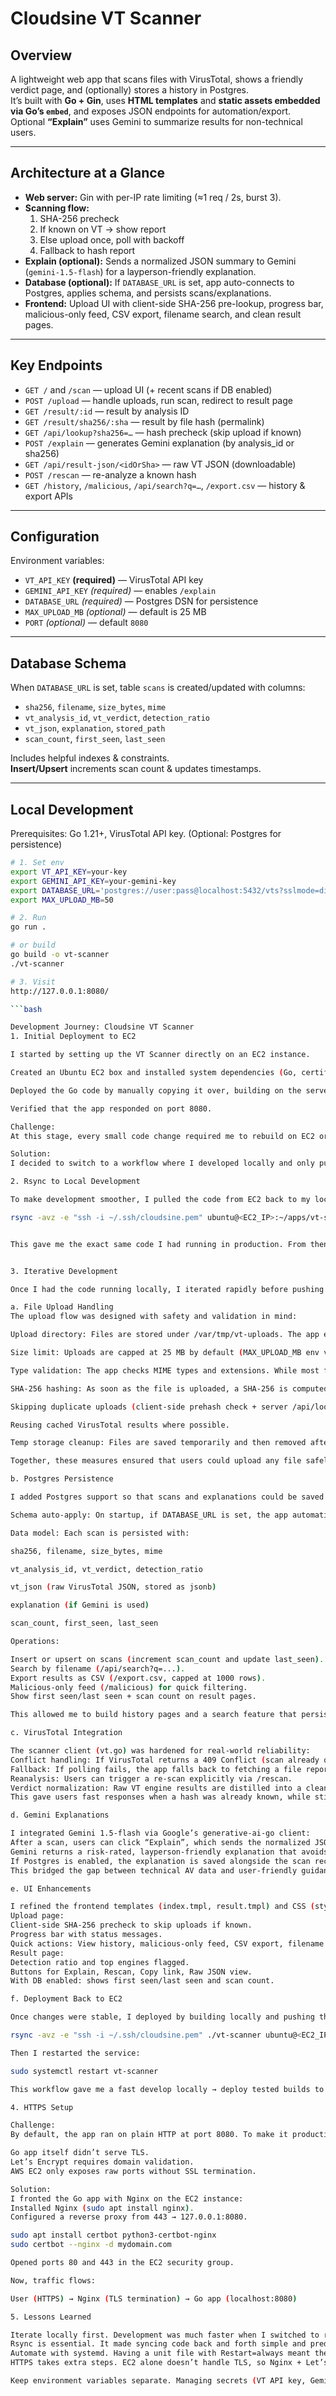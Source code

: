# Cloudsine VT Scanner

## Overview
A lightweight web app that scans files with VirusTotal, shows a friendly verdict page, and (optionally) stores a history in Postgres.  
It’s built with **Go + Gin**, uses **HTML templates** and **static assets embedded via Go’s `embed`**, and exposes JSON endpoints for automation/export.  
Optional **“Explain”** uses Gemini to summarize results for non-technical users.

---

## Architecture at a Glance
- **Web server:** Gin with per-IP rate limiting (≈1 req / 2s, burst 3).  
- **Scanning flow:**
  1. SHA-256 precheck
  2. If known on VT → show report
  3. Else upload once, poll with backoff
  4. Fallback to hash report  
- **Explain (optional):** Sends a normalized JSON summary to Gemini (`gemini-1.5-flash`) for a layperson-friendly explanation.  
- **Database (optional):** If `DATABASE_URL` is set, app auto-connects to Postgres, applies schema, and persists scans/explanations.  
- **Frontend:** Upload UI with client-side SHA-256 pre-lookup, progress bar, malicious-only feed, CSV export, filename search, and clean result pages.

---

## Key Endpoints
- `GET /` and `/scan` — upload UI (+ recent scans if DB enabled)  
- `POST /upload` — handle uploads, run scan, redirect to result page  
- `GET /result/:id` — result by analysis ID  
- `GET /result/sha256/:sha` — result by file hash (permalink)  
- `GET /api/lookup?sha256=…` — hash precheck (skip upload if known)  
- `POST /explain` — generates Gemini explanation (by analysis_id or sha256)  
- `GET /api/result-json/<idOrSha>` — raw VT JSON (downloadable)  
- `POST /rescan` — re-analyze a known hash  
- `GET /history`, `/malicious`, `/api/search?q=…`, `/export.csv` — history & export APIs

---

## Configuration

Environment variables:
- `VT_API_KEY` **(required)** — VirusTotal API key
- `GEMINI_API_KEY` *(required)* — enables `/explain`
- `DATABASE_URL` *(required)* — Postgres DSN for persistence
- `MAX_UPLOAD_MB` *(optional)* — default is 25 MB
- `PORT` *(optional)* — default `8080`

---

## Database Schema
When `DATABASE_URL` is set, table `scans` is created/updated with columns:
- `sha256`, `filename`, `size_bytes`, `mime`
- `vt_analysis_id`, `vt_verdict`, `detection_ratio`
- `vt_json`, `explanation`, `stored_path`
- `scan_count`, `first_seen`, `last_seen`  

Includes helpful indexes & constraints.  
**Insert/Upsert** increments scan count & updates timestamps.

---

## Local Development

Prerequisites: Go 1.21+, VirusTotal API key. (Optional: Postgres for persistence)

```bash
# 1. Set env
export VT_API_KEY=your-key
export GEMINI_API_KEY=your-gemini-key      
export DATABASE_URL='postgres://user:pass@localhost:5432/vts?sslmode=disable'
export MAX_UPLOAD_MB=50

# 2. Run
go run .

# or build
go build -o vt-scanner
./vt-scanner

# 3. Visit
http://127.0.0.1:8080/

```bash

Development Journey: Cloudsine VT Scanner
1. Initial Deployment to EC2

I started by setting up the VT Scanner directly on an EC2 instance.

Created an Ubuntu EC2 box and installed system dependencies (Go, certificates).

Deployed the Go code by manually copying it over, building on the server, and running it under systemd with environment variables in /etc/vt-scanner.env.

Verified that the app responded on port 8080.

Challenge:
At this stage, every small code change required me to rebuild on EC2 or manually re-upload files. This was slow and error-prone.

Solution:
I decided to switch to a workflow where I developed locally and only pushed to EC2 once I was satisfied.

2. Rsync to Local Development

To make development smoother, I pulled the code from EC2 back to my local machine using rsync:

rsync -avz -e "ssh -i ~/.ssh/cloudsine.pem" ubuntu@<EC2_IP>:~/apps/vt-scanner/ ./vt-scanner-local/


This gave me the exact same code I had running in production. From then on, I made changes locally, tested with go run main.go, and confirmed everything on localhost:8080.


3. Iterative Development

Once I had the code running locally, I iterated rapidly before pushing stable builds back to EC2.

a. File Upload Handling
The upload flow was designed with safety and validation in mind:

Upload directory: Files are stored under /var/tmp/vt-uploads. The app ensures this directory exists and recreates it if missing (os.MkdirAll(uploadDir, 0o700)), keeping it owner-only for security.

Size limit: Uploads are capped at 25 MB by default (MAX_UPLOAD_MB env variable can override this). Any file exceeding this size is rejected immediately.

Type validation: The app checks MIME types and extensions. While most formats are allowed for scanning, the validation prevents abuse (e.g., oversized files, malformed uploads).

SHA-256 hashing: As soon as the file is uploaded, a SHA-256 is computed. This enables:

Skipping duplicate uploads (client-side prehash check + server /api/lookup).

Reusing cached VirusTotal results where possible.

Temp storage cleanup: Files are saved temporarily and then removed after processing to avoid clutter or leaving malicious payloads on disk.

Together, these measures ensured that users could upload any file safely, while avoiding unnecessary VirusTotal calls.

b. Postgres Persistence

I added Postgres support so that scans and explanations could be saved and retrieved:

Schema auto-apply: On startup, if DATABASE_URL is set, the app automatically connects to Postgres and applies the schema (using embedded schema.sql or built-in fallback). This avoids manual migrations.

Data model: Each scan is persisted with:

sha256, filename, size_bytes, mime

vt_analysis_id, vt_verdict, detection_ratio

vt_json (raw VirusTotal JSON, stored as jsonb)

explanation (if Gemini is used)

scan_count, first_seen, last_seen

Operations:

Insert or upsert on scans (increment scan_count and update last_seen).
Search by filename (/api/search?q=...).
Export results as CSV (/export.csv, capped at 1000 rows).
Malicious-only feed (/malicious) for quick filtering.
Show first seen/last seen + scan count on result pages.

This allowed me to build history pages and a search feature that persisted across restarts, making the tool far more practical than a purely stateless API wrapper.

c. VirusTotal Integration

The scanner client (vt.go) was hardened for real-world reliability:
Conflict handling: If VirusTotal returns a 409 Conflict (scan already queued), the app waits and retries instead of failing.
Fallback: If polling fails, the app falls back to fetching a file report by hash.
Reanalysis: Users can trigger a re-scan explicitly via /rescan.
Verdict normalization: Raw VT engine results are distilled into a clean verdict: clean, suspicious, or malicious, along with a detection ratio.
This gave users fast responses when a hash was already known, while still supporting fresh uploads when necessary.

d. Gemini Explanations

I integrated Gemini 1.5-flash via Google’s generative-ai-go client:
After a scan, users can click “Explain”, which sends the normalized JSON result to Gemini.
Gemini returns a risk-rated, layperson-friendly explanation that avoids jargon and suggests next steps.
If Postgres is enabled, the explanation is saved alongside the scan record for future retrieval.
This bridged the gap between technical AV data and user-friendly guidance.

e. UI Enhancements

I refined the frontend templates (index.tmpl, result.tmpl) and CSS (styles.css, result.css):
Upload page:
Client-side SHA-256 precheck to skip uploads if known.
Progress bar with status messages.
Quick actions: View history, malicious-only feed, CSV export, filename search.
Result page:
Detection ratio and top engines flagged.
Buttons for Explain, Rescan, Copy link, Raw JSON view.
With DB enabled: shows first seen/last seen and scan count.

f. Deployment Back to EC2

Once changes were stable, I deployed by building locally and pushing the binary with rsync:

rsync -avz -e "ssh -i ~/.ssh/cloudsine.pem" ./vt-scanner ubuntu@<EC2_IP>:~/apps/vt-scanner/

Then I restarted the service:

sudo systemctl restart vt-scanner

This workflow gave me a fast develop locally → deploy tested builds to EC2 cycle, with systemd ensuring the app ran reliably in production.

4. HTTPS Setup

Challenge:
By default, the app ran on plain HTTP at port 8080. To make it production-ready, I needed HTTPS. This was tricky because:

Go app itself didn’t serve TLS.
Let’s Encrypt requires domain validation.
AWS EC2 only exposes raw ports without SSL termination.

Solution:
I fronted the Go app with Nginx on the EC2 instance:
Installed Nginx (sudo apt install nginx).
Configured a reverse proxy from 443 → 127.0.0.1:8080.

sudo apt install certbot python3-certbot-nginx
sudo certbot --nginx -d mydomain.com

Opened ports 80 and 443 in the EC2 security group.

Now, traffic flows:

User (HTTPS) → Nginx (TLS termination) → Go app (localhost:8080)

5. Lessons Learned

Iterate locally first. Development was much faster when I switched to running everything on my laptop, only pushing binaries to EC2 once stable.
Rsync is essential. It made syncing code back and forth simple and predictable.
Automate with systemd. Having a unit file with Restart=always meant the app recovered from crashes.
HTTPS takes extra steps. EC2 alone doesn’t handle TLS, so Nginx + Let’s Encrypt was the cleanest solution.

Keep environment variables separate. Managing secrets (VT API key, Gemini API key, DB URL) in /etc/vt-scanner.env kept the systemd service clean.

